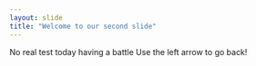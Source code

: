 ```yaml
---
layout: slide
title: "Welcome to our second slide"
---
```

No real test today having a battle
Use the left arrow to go back!
